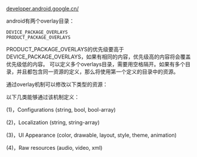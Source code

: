[developer.android.google.cn/](https://developer.android.google.cn/guide/)

android有两个overlay目录：
```
DEVICE_PACKAGE_OVERLAYS
PRODUCT_PACKAGE_OVERLAYS
```

PRODUCT_PACKAGE_OVERLAYS的优先级要高于DEVICE_PACKAGE_OVERLAYS，如果有相同的内容，优先级高的内容将会覆盖优先级低的内容。
可以定义多个overlays目录，需要用空格隔开。如果有多个目录，并且都包含同一资源的定义，那么将使用第一个定义的目录中的资源。

通过overlay机制可以修改以下类型的资源：

以下几类能够通过该机制定义：

(1)，Configurations (string, bool, bool-array)

(2)，Localization (string, string-array)

(3)，UI Appearance (color, drawable, layout, style, theme, animation)

(4)，Raw resources (audio, video, xml)